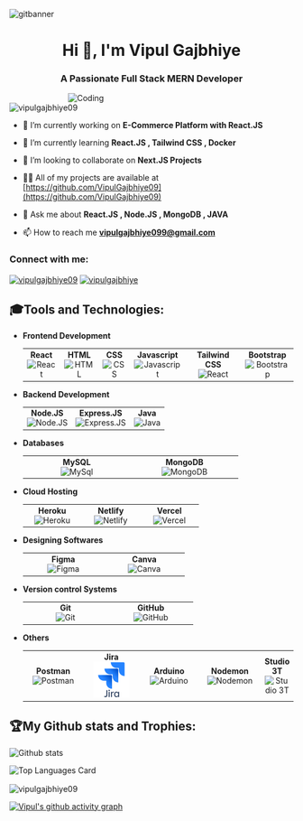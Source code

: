 ![gitbanner](https://user-images.githubusercontent.com/70682152/196581060-0e3cc3d2-93e3-4108-82ea-920de5bcece4.gif)
<h1 align="center">Hi 👋, I'm Vipul Gajbhiye</h1>
<h3 align="center">A Passionate Full Stack MERN Developer</h3>
<img align="right" alt="Coding" width="400" src="https://media.tenor.com/2fXbn6Xtt0UAAAAC/software-software-development.gif">

<p align="left"> <img src="https://komarev.com/ghpvc/?username=vipulgajbhiye09&label=Profile%20views&color=0e75b6&style=flat" alt="vipulgajbhiye09" /> </p>

- 🔭 I’m currently working on **E-Commerce Platform with React.JS**

- 🌱 I’m currently learning **React.JS , Tailwind CSS , Docker**

- 👯 I’m looking to collaborate on **Next.JS Projects**

- 👨‍💻 All of my projects are available at [https://github.com/VipulGajbhiye09](https://github.com/VipulGajbhiye09)

- 💬 Ask me about **React.JS , Node.JS , MongoDB , JAVA**

- 📫 How to reach me **vipulgajbhiye099@gmail.com**

<h3 align="left">Connect with me:</h3>
<p align="left">
<a href="https://linkedin.com/in/vipulgajbhiye09" target="blank"><img align="center" src="https://raw.githubusercontent.com/rahuldkjain/github-profile-readme-generator/master/src/images/icons/Social/linked-in-alt.svg" alt="vipulgajbhiye09" height="30" width="40" /></a>
<a href="https://www.leetcode.com/vipulgajbhiye" target="blank"><img align="center" src="https://raw.githubusercontent.com/rahuldkjain/github-profile-readme-generator/master/src/images/icons/Social/leet-code.svg" alt="vipulgajbhiye" height="30" width="40" /></a>
</p>

<!-- GitHub Skills start -->
## 🎓Tools and Technologies:
- **Frontend Development**
	<center>
		<table>
			<tbody>
				<tr>
          <td align="center">
						<span><strong>React</strong></span><br/>
						<img height="64px" width="64px" src="https://cdn.svgporn.com/logos/react.svg" alt="React">
					</td>
					<td align="center">
						<span><strong>HTML</strong></span><br/>
						<img height="64px" width="64px" src="https://cdn.svgporn.com/logos/html-5.svg" alt="HTML">
					</td>
					<td align="center">
						<span><strong>CSS</strong></span><br/>
						<img height="64px" width="64px" src="https://cdn.svgporn.com/logos/css-3.svg" alt="CSS">
					</td>
					<td align="center">
						<span><strong>Javascript</strong></span><br/>
						<img height="64px" width="64px" src="https://cdn.svgporn.com/logos/javascript.svg" alt="Javascript">
					</td>	
          <td align="center">
						<span><strong>Tailwind CSS</strong></span><br/>
						<img height="64px" width="64px" src="https://cdn.svgporn.com/logos/tailwindcss-icon.svg" alt="React">
					</td>
          <td align="center">
						<span><strong>Bootstrap</strong></span><br/>
						<img height="64px" width="64px" src="https://cdn.svgporn.com/logos/bootstrap.svg" alt="Bootstrap">
					</td>
				</tr>
			</tbody>
		</table>
	</center>
 - **Backend Development**
	<center>
		<table>
			<tbody>
				<tr>
					<td align="center">
						<span><strong>Node.JS</strong></span><br/>
						<img height="64px" width="64px" src="https://www.vectorlogo.zone/logos/nodejs/nodejs-icon.svg" alt="Node.JS">
					</td>
					<td align="center">
						<span><strong>Express.JS</strong></span><br/>
						<img height="64px" width="64px" src="https://encrypted-tbn0.gstatic.com/images?q=tbn:ANd9GcQLA972a1NXwGHTIpgjxpRdu1DD5te1evggDgjNvM_FcbtGxaPYrHbV27RNzJSA_ZhrY28&usqp=CAU" alt="Express.JS">
					</td>
          <td align="center">
						<span><strong>Java</strong></span><br/>
						<img height="64px" width="64px" src="https://www.vectorlogo.zone/logos/java/java-icon.svg" alt="Java">
					</td>
				</tr>
			</tbody>
		</table>
	</center>
- **Databases**
	<center>
		<table>
			<tbody>
				<tr>
					<td width="25%" align="center">
						<span><strong>MySQL</strong></span><br/>
						<img height="64px" width="64px" src="https://www.vectorlogo.zone/logos/mysql/mysql-horizontal.svg" alt="MySql">
					</td>
					<td width="25%" align="center">
						<span><strong>MongoDB</strong></span><br/>
						<img height="64px" width="64px" src="https://www.vectorlogo.zone/logos/mongodb/mongodb-icon.svg" alt="MongoDB">
					</td>
				</tr>
			</tbody>
		</table>
	</center>
- **Cloud Hosting**
	<center>
		<table>
			<tbody>
				<tr>
					<td width="25%" align="center">
						<span><strong>Heroku</strong></span><br/>
						<img src="https://www.vectorlogo.zone/logos/heroku/heroku-icon.svg" alt="Heroku">
					</td>
					<td width="25%" align="center">
						<span><strong>Netlify</strong></span><br/>
						<img height="64px" width="64px" src="https://www.vectorlogo.zone/logos/netlify/netlify-icon.svg" alt="Netlify">
					</td>
					<td width="25%" align="center">
						<span><strong>Vercel</strong></span><br/>
						<img height="64px" width="64px" src="https://camo.githubusercontent.com/add2c9721e333f0043ac938f3dadbc26a282776e01b95b308fcaba5afaf74ae3/68747470733a2f2f6173736574732e76657263656c2e636f6d2f696d6167652f75706c6f61642f76313538383830353835382f7265706f7369746f726965732f76657263656c2f6c6f676f2e706e67" alt="Vercel">
					</td>
				</tr>
			</tbody>
		</table>
	</center>
- **Designing Softwares**
	<center>
		<table>
			<tbody>
				<tr>
					<td width="25%" align="center">
						<span><strong>Figma</strong></span><br/>
						<img src="https://www.vectorlogo.zone/logos/figma/figma-icon.svg" alt="Figma">
					</td>
					<td width="25%" align="center">
						<span><strong>Canva</strong></span><br/>
						<img height="64px" width="64px" src="https://www.vectorlogo.zone/logos/canva/canva-icon.svg" alt="Canva">
					</td>
					</tr>
			</tbody>
		</table>
	</center>
 - **Version control Systems**
	<center>
		<table>
			<tbody>
				<tr>
					<td width="25%" align="center">
						<span><strong>Git</strong></span><br/>
						<img height="64px" width="64px" src="https://www.vectorlogo.zone/logos/git-scm/git-scm-icon.svg" alt="Git">
					</td>
          <td width="25%" align="center">
						<span><strong>GitHub</strong></span><br/>
						<img height="64px" width="64px" src="https://www.vectorlogo.zone/logos/github/github-tile.svg" alt="GitHub">
					</td>
				</tr>
			</tbody>
		</table>
	</center>
- **Others**
	<center>
		<table>
			<tbody>
				<tr>
          <td width="25%" align="center">
						<span><strong>Postman</strong></span><br/>
						<img height="64px" width="64px" src="https://www.vectorlogo.zone/logos/getpostman/getpostman-icon.svg" alt="Postman">
					</td>
      		<td width="25%" align="center">
						<span><strong>Jira</strong></span><br/>
						<img height="64px" width="64px" src="https://github.com/devicons/devicon/blob/master/icons/jira/jira-original-wordmark.svg" alt="Jira">
					</td>
          <td width="25%" align="center">
						<span><strong>Arduino</strong></span><br/>
						<img height="64px" width="64px" src="https://www.vectorlogo.zone/logos/arduino/arduino-icon.svg" alt="Arduino">
					</td>
           <td width="25%" align="center">
						<span><strong>Nodemon</strong></span><br/>
						<img height="64px" width="64px" src="https://www.vectorlogo.zone/logos/nodemonio/nodemonio-icon.svg" alt="Nodemon">
					</td>
					</td>
           <td width="25%" align="center">
						<span><strong>Studio 3T</strong></span><br/>
						<img height="64px" width="64px" src="https://www.realwire.com/writeitfiles/studio-3t-logo-white-on-green.jpg" alt="Studio 3T">
					</td>
				</tr>
			</tbody>
		</table>
	</center>
<!-- GitHub Skills end -->

<!-- GitHub Activity start -->
## 🏆My Github stats and Trophies:

![Github stats](https://github-readme-stats.vercel.app/api?username=vipulgajbhiye09&theme=nightowl&show_icons=true&count_private=true)

![Top Languages Card](https://github-readme-stats.vercel.app/api/top-langs/?username=vipulgajbhiye09&theme=nightowl)

<div align="left">
<p><img align="center" src="https://github-readme-streak-stats.herokuapp.com/?user=vipulgajbhiye09&theme=nightowl" alt="vipulgajbhiye09" /></p>
</div>

[![Vipul's github activity graph](https://github-readme-activity-graph.vercel.app/graph?username=vipulgajbhiye09&bg_color=ffcfe9&color=9e4c98&line=9e4c98&point=403d3d&area=true&hide_border=true)](https://github.com/ashutosh00710/github-readme-activity-graph)
<!-- GitHub Activity end -->

